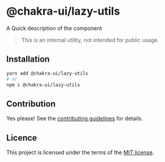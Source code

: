 # @chakra-ui/lazy-utils

A Quick description of the component

> This is an internal utility, not intended for public usage.

## Installation

```sh
yarn add @chakra-ui/lazy-utils
# or
npm i @chakra-ui/lazy-utils
```

## Contribution

Yes please! See the
[contributing guidelines](https://github.com/incmix-ui/incmix-ui/blob/master/CONTRIBUTING.md)
for details.

## Licence

This project is licensed under the terms of the
[MIT license](https://github.com/incmix-ui/incmix-ui/blob/master/LICENSE).
